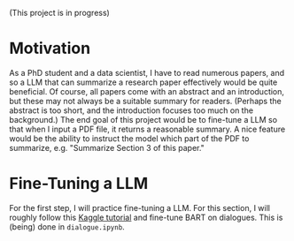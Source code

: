 (This project is in progress)

# Motivation

As a PhD student and a data scientist, I have to read numerous papers, and so a LLM that can summarize a research paper effectively would be quite beneficial. Of course, all papers come with an abstract and an introduction, but these may not always be a suitable summary for readers. (Perhaps the abstract is too short, and the introduction focuses too much on the background.) The end goal of this project would be to fine-tune a LLM so that when I input a PDF file, it returns a reasonable summary. A nice feature would be the ability to instruct the model which part of the PDF to summarize, e.g. "Summarize Section 3 of this paper."

# Fine-Tuning a LLM

For the first step, I will practice fine-tuning a LLM. For this section, I will roughly follow this [Kaggle tutorial](https://www.kaggle.com/code/lusfernandotorres/text-summarization-with-large-language-models) and fine-tune BART on dialogues. This is (being) done in `dialogue.ipynb`.